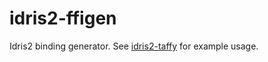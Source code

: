 # idris2-ffigen

Idris2 binding generator. See  [idris2-taffy](https://github.com/xavierzwirtz/idris2-taffy) for example usage.
